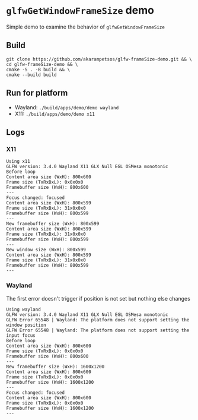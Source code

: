 # `glfwGetWindowFrameSize` demo

Simple demo to examine the behavior of `glfwGetWindowFrameSize`

## Build

```
git clone https://github.com/akarampetsos/glfw-frameSize-demo.git && \
cd glfw-frameSize-demo && \
cmake -S . -B build && \
cmake --build build
```

## Run for platform

* Wayland: `./build/apps/demo/demo wayland`
* X11: `./build/apps/demo/demo x11`

## Logs

### X11

```
Using x11
GLFW version: 3.4.0 Wayland X11 GLX Null EGL OSMesa monotonic
Before loop
Content area size (WxH): 800x600
Frame size (TxRxBxL): 0x0x0x0
Framebuffer size (WxH): 800x600
---
Focus changed: focused
Content area size (WxH): 800x599
Frame size (TxRxBxL): 31x0x0x0
Framebuffer size (WxH): 800x599
---
New framebuffer size (WxH): 800x599
Content area size (WxH): 800x599
Frame size (TxRxBxL): 31x0x0x0
Framebuffer size (WxH): 800x599
---
New window size (WxH): 800x599
Content area size (WxH): 800x599
Frame size (TxRxBxL): 31x0x0x0
Framebuffer size (WxH): 800x599
---
```

### Wayland

The first error doesn't trigger if position is not set but nothing else changes

```
Using wayland
GLFW version: 3.4.0 Wayland X11 GLX Null EGL OSMesa monotonic
GLFW Error 65548 | Wayland: The platform does not support setting the window position
GLFW Error 65548 | Wayland: The platform does not support setting the input focus
Before loop
Content area size (WxH): 800x600
Frame size (TxRxBxL): 0x0x0x0
Framebuffer size (WxH): 800x600
---
New framebuffer size (WxH): 1600x1200
Content area size (WxH): 800x600
Frame size (TxRxBxL): 0x0x0x0
Framebuffer size (WxH): 1600x1200
---
Focus changed: focused
Content area size (WxH): 800x600
Frame size (TxRxBxL): 0x0x0x0
Framebuffer size (WxH): 1600x1200
---
```